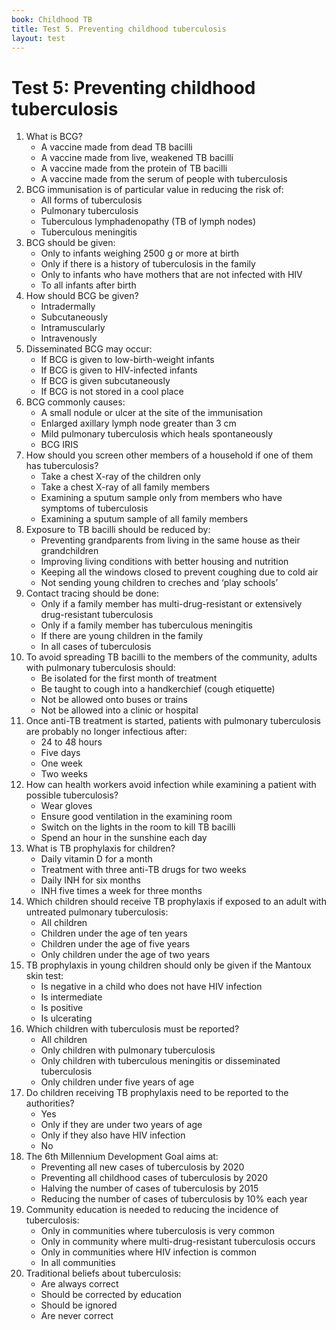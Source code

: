 ```yaml
---
book: Childhood TB
title: Test 5. Preventing childhood tuberculosis
layout: test
---
```


# Test 5: Preventing childhood tuberculosis

1.	What is BCG?
	-	A vaccine made from dead TB bacilli
	+	A vaccine made from live, weakened TB bacilli
	-	A vaccine made from the protein of TB bacilli
	-	A vaccine made from the serum of people with tuberculosis
2.	BCG immunisation is of particular value in reducing the risk of:
	-	All forms of tuberculosis
	-	Pulmonary tuberculosis
	-	Tuberculous lymphadenopathy (TB of lymph nodes)
	+	Tuberculous meningitis
3.	BCG should be given:
	-	Only to infants weighing 2500 g or more at birth
	-	Only if there is a history of tuberculosis in the family
	-	Only to infants who have mothers that are not infected with HIV
	+	To all infants after birth
4.	How should BCG be given?
	+	Intradermally
	-	Subcutaneously
	-	Intramuscularly
	-	Intravenously
5.	Disseminated BCG may occur:
	-	If BCG is given to low-birth-weight infants
	+	If BCG is given to HIV-infected infants
	-	If BCG is given subcutaneously
	-	If BCG is not stored in a cool place
6.	BCG commonly causes:
	+	A small nodule or ulcer at the site of the immunisation
	-	Enlarged axillary lymph node greater than 3 cm
	-	Mild pulmonary tuberculosis which heals spontaneously
	-	BCG IRIS
7.	How should you screen other members of a household if one of them has tuberculosis?
	-	Take a chest X-ray of the children only
	-	Take a chest X-ray of all family members
	+	Examining a sputum sample only from members who have symptoms of tuberculosis
	-	Examining a sputum sample of all family members
8.	Exposure to TB bacilli should be reduced by:
	-	Preventing grandparents from living in the same house as their grandchildren
	+	Improving living conditions with better housing and nutrition
	-	Keeping all the windows closed to prevent coughing due to cold air
	-	Not sending young children to creches and ‘play schools’
9.	Contact tracing should be done:
	-	Only if a family member has multi-drug-resistant or extensively drug-resistant tuberculosis
	-	Only if a family member has tuberculous meningitis
	-	If there are young children in the family
	+	In all cases of tuberculosis
10.	To avoid spreading TB bacilli to the members of the community, adults with pulmonary tuberculosis should:
	-	Be isolated for the first month of treatment
	+	Be taught to cough into a handkerchief (cough etiquette)
	-	Not be allowed onto buses or trains
	-	Not be allowed into a clinic or hospital
11.	Once anti-TB treatment is started, patients with pulmonary tuberculosis are probably no longer infectious after:
	-	24 to 48 hours
	-	Five days
	-	One week
	+	Two weeks
12.	How can health workers avoid infection while examining a patient with possible tuberculosis?
	-	Wear gloves
	+	Ensure good ventilation in the examining room
	-	Switch on the lights in the room to kill TB bacilli
	-	Spend an hour in the sunshine each day
13.	What is TB prophylaxis for children?
	-	Daily vitamin D for a month
	-	Treatment with three anti-TB drugs for two weeks
	+	Daily INH for six months
	-	INH five times a week for three months
14.	Which children should receive TB prophylaxis if exposed to an adult with untreated pulmonary tuberculosis:
	-	All children
	-	Children under the age of ten years
	+	Children under the age of five years
	-	Only children under the age of two years
15.	TB prophylaxis in young children should only be given if the Mantoux skin test:
	-	Is negative in a child who does not have HIV infection
	-	Is intermediate
	+	Is positive
	-	Is ulcerating
16.	Which children with tuberculosis must be reported?
	+	All children
	-	Only children with pulmonary tuberculosis
	-	Only children with tuberculous meningitis or disseminated tuberculosis
	-	Only children under five years of age
17.	Do children receiving TB prophylaxis need to be reported to the authorities?
	-	Yes
	-	Only if they are under two years of age
	-	Only if they also have HIV infection
	+	No
18.	The 6th Millennium Development Goal aims at:
	-	Preventing all new cases of tuberculosis by 2020
	+	Preventing all childhood cases of tuberculosis by 2020
	-	Halving the number of cases of tuberculosis by 2015
	-	Reducing the number of cases of tuberculosis by 10% each year
19.	Community education is needed to reducing the incidence of tuberculosis:
	-	Only in communities where tuberculosis is very common
	-	Only in community where multi-drug-resistant tuberculosis occurs
	-	Only in communities where HIV infection is common
	+	In all communities
20.	Traditional beliefs about tuberculosis:
	-	Are always correct
	+	Should be corrected by education
	-	Should be ignored
	-	Are never correct
